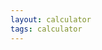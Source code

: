 ```yaml
---
layout: calculator
tags: calculator
---
```



<div id="calculator-root"></div>

<script>    
    let chartInstance;

    const calculatorDom = `
<div class="flex flex-col gap-2">
    <h1 class="header-1">Data Entry AI Cost Savings Calculator</h1>
    <p>You can use this calculator to see how much money you could save on data entry by using AI for data entry.</p>
    <br/>
    <table class="table">
        <tr><th colspan="2" class="font-bold">Work Scope</th></tr>
        <tr>
            <td>Number of Documents to Process</td>
            <td>
                <div class="flex flex-col gap-2">
                    <input type="range" min="1000" max="1000000" value="100000" onInput="onInputChange()" id="numDocuments">
                    <div><span id="numDocumentsValue">100000</span> docs</div>
                </div>
            </td>
        </tr>
        <tr>
            <td>Frequency</td>
            <td>
                <select id="frequency" onChange="onInputChange()">
                    <option value="once">Once</option>
                    <option value="daily">Daily</option>
                    <option value="weekly">Weekly</option>
                    <option value="monthly">Monthly</option>
                    <option value="quarterly">Quarterly</option>
                    <option value="yearly">Yearly</option>
                </select>
            </td>
        </tr>
        <tr><th colspan="2" class="font-bold">With Humans</th></tr>
        <tr>
            <td>Human Speed</td>
            <td>
                <div class="flex flex-col gap-2">
                    <input type="range" min="50" max="200" value="100" onInput="onInputChange()" id="manSpeed">
                    <div><span id="manSpeedValue">100</span> docs per hour</div>
                </div>
            </td>
        </tr>
        <tr>
            <td>Human Salary</td>
            <td>
                <div class="flex flex-col gap-2">
                    <input type="range" min="1" max="30" value="10" onInput="onInputChange()" id="manSalary">
                    <div><span id="manSalaryValue">10</span> per hour</div>
                </div>
            </td>
        </tr>
        <tr>
            <td>Total Human Cost</td>
            <td><strong><span id="estimatedManualCost">10,000</span></strong></td>
        </tr>
        <tr><th colspan="2" class="font-bold">With Artificial Intelligence</th></tr>
        <tr>
            <td>AI Cost</td>
            <td><strong><span id="estimatedAiCost">257.50</span></strong> (Using OpenAI GPT-3.5 Turbo)</td>
        </tr>
        <tr>
            <td>Savings Percentage</td>
            <td><strong><span id="estimatedPctSavings">--</span></strong></td>
        </tr>
        <tr><th colspan="2">Fixed Costs</th></tr>
        <tr>
            <td>Estimated Project Cost</td>
            <td>
            <select id="fixedCost" onChange="onInputChange()">
                <option value="50000">$50,000</option>
                <option value="100000">$100,000 (typical small startups)</option>
                <option value="150000">$150,000</option>
                <option value="200000">$200,000</option>
                <option value="250000">$250,000</option>
                <option value="300000">$300,000</option>
                <option value="400000">$400,000</option>
                <option value="500000">$500,000 (typical large startups)</option>
                <option value="750000">$750,000</option>
                <option value="1000000">$1,000,000</option>
                <option value="1250000">$1,250,000</option>
                <option value="1500000" selected="true">$1,500,000 (typical midsized)</option>
                <option value="2000000">$2,000,000</option>
                <option value="2500000">$2,500,000</option>
                <option value="3000000">$3,000,000 (typical enterprise)</option>
                <option value="4000000">$4,000,000</option>
                <option value="5000000">$5,000,000</option>
                <option value="6000000">$6,000,000</option>
                <option value="7000000">$7,000,000</option>
                <option value="8000000">$8,000,000</option>
                <option value="9000000">$9,000,000</option>
                <option value="10000000">$10,000,000</option>
            </select>
            </td>
        </tr>
    </table>

    <h2 class="header-1">Results</h2>
    <canvas id="chartOut"></canvas>
</div>
`;


    function calculateManualCost({numDocuments, manSpeed, manSalary }) {
        const hours = numDocuments / manSpeed;
        const cost = hours * manSalary;
        
        return cost;
    }

    function calculateAiCost({numDocuments}) {
        

        const averageInputLength = 5000;
        const totalInputTokens = numDocuments * averageInputLength;
        const averageInputCostPer1000Tokens = 0.0005;
        const inputCost = averageInputCostPer1000Tokens * (totalInputTokens / 1000);

        const averageOutputLength = 50;
        const averageOutputCostPer1000Tokens = 0.0015;
        const totalOutputTokens = numDocuments * averageOutputLength;
        const outputCost = averageOutputCostPer1000Tokens * (totalOutputTokens / 1000);

        const totalCost = inputCost + outputCost;

        return totalCost;
    }

    function onInputChange() {
        // input parsing
        const numDocuments = parseInt(document.getElementById("numDocuments").value);
        const manSpeed = parseInt(document.getElementById("manSpeed").value);
        const manSalary = parseInt(document.getElementById("manSalary").value);
        const frequency = document.getElementById("frequency").value;
        const fixedCost = parseInt(document.getElementById("fixedCost").value);

        // calculations
        const manCost = calculateManualCost({numDocuments, manSpeed, manSalary});
        const aiCost = calculateAiCost({numDocuments});
        const savingsPct = ((manCost - aiCost) / manCost) * 100;

        // text outputs
        document.getElementById("estimatedManualCost").innerText = formatCurrency(manCost)
        document.getElementById("estimatedAiCost").innerText = formatCurrency(aiCost)
        document.getElementById("numDocumentsValue").innerText = formatWholeNumber(numDocuments)
        document.getElementById("manSpeedValue").innerText = formatWholeNumber(manSpeed);
        document.getElementById("manSalaryValue").innerText = formatCurrency(manSalary);
        document.getElementById("estimatedPctSavings").innerText = formatPercent(savingsPct);

        // update chart
        if (!chartInstance) {
            const ctx = document.getElementById("chartOut");
            chartInstance = new Chart(ctx, {
                type: 'bar',
                data: {
                labels: ['Red', 'Blue', 'Yellow', 'Green', 'Purple', 'Orange'],
                datasets: [{
                    label: '# of Votes',
                    data: [12, 19, 3, 5, 2, 3],
                    borderWidth: 1
                }]
                },
                options: {
                scales: {
                    y: {
                    beginAtZero: true
                    }
                }
                }
            });
        }
    }

    function formatWholeNumber(num) {
        return Number(num).toLocaleString("en-US", {minimumFractionDigits: 0, maximumFractionDigits: 0});
    }

    function formatFloat(num) {    
        return Number(num).toLocaleString("en-US", {minimumFractionDigits: 2, maximumFractionDigits: 2});
    }

    function formatCurrency(num) {
        return "$" + formatFloat(num);
    }

    function formatPercent(num) {
        return "" + formatFloat(num) + "%"
    }

    document.addEventListener("DOMContentLoaded", () => {
            const script = document.createElement("script");
            script.src = "https://cdnjs.cloudflare.com/ajax/libs/Chart.js/4.4.1/chart.umd.min.js";
            script.onload = function() {
                document.getElementById("calculator-root").innerHTML = calculatorDom;
                onInputChange(); // Initialize with default values
            }
            document.head.appendChild(script);
    });
</script>